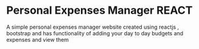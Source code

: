 # Personal Expenses Manager REACT
 A simple personal expenses manager website created using reactjs , bootstrap and has functionality of adding your day to day budgets and expenses and view them
